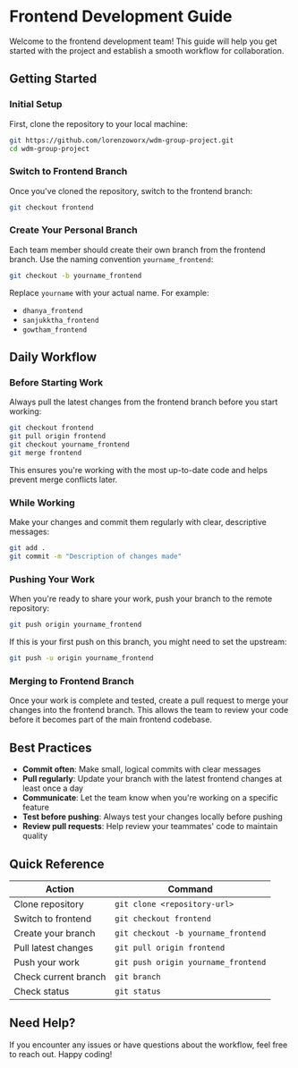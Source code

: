 # Frontend Development Guide

Welcome to the frontend development team! This guide will help you get started with the project and establish a smooth workflow for collaboration.

## Getting Started

### Initial Setup

First, clone the repository to your local machine:

```bash
git https://github.com/lorenzoworx/wdm-group-project.git
cd wdm-group-project
```


### Switch to Frontend Branch

Once you've cloned the repository, switch to the frontend branch:

```bash
git checkout frontend
```

### Create Your Personal Branch

Each team member should create their own branch from the frontend branch. Use the naming convention `yourname_frontend`:

```bash
git checkout -b yourname_frontend
```

Replace `yourname` with your actual name. For example:
- `dhanya_frontend`
- `sanjukktha_frontend`
- `gowtham_frontend`

## Daily Workflow

### Before Starting Work

Always pull the latest changes from the frontend branch before you start working:

```bash
git checkout frontend
git pull origin frontend
git checkout yourname_frontend
git merge frontend
```

This ensures you're working with the most up-to-date code and helps prevent merge conflicts later.

### While Working

Make your changes and commit them regularly with clear, descriptive messages:

```bash
git add .
git commit -m "Description of changes made"
```

### Pushing Your Work

When you're ready to share your work, push your branch to the remote repository:

```bash
git push origin yourname_frontend
```

If this is your first push on this branch, you might need to set the upstream:

```bash
git push -u origin yourname_frontend
```

### Merging to Frontend Branch

Once your work is complete and tested, create a pull request to merge your changes into the frontend branch. This allows the team to review your code before it becomes part of the main frontend codebase.

## Best Practices

- **Commit often**: Make small, logical commits with clear messages
- **Pull regularly**: Update your branch with the latest frontend changes at least once a day
- **Communicate**: Let the team know when you're working on a specific feature
- **Test before pushing**: Always test your changes locally before pushing
- **Review pull requests**: Help review your teammates' code to maintain quality

## Quick Reference

| Action | Command |
|--------|---------|
| Clone repository | `git clone <repository-url>` |
| Switch to frontend | `git checkout frontend` |
| Create your branch | `git checkout -b yourname_frontend` |
| Pull latest changes | `git pull origin frontend` |
| Push your work | `git push origin yourname_frontend` |
| Check current branch | `git branch` |
| Check status | `git status` |

## Need Help?

If you encounter any issues or have questions about the workflow, feel free to reach out. Happy coding!